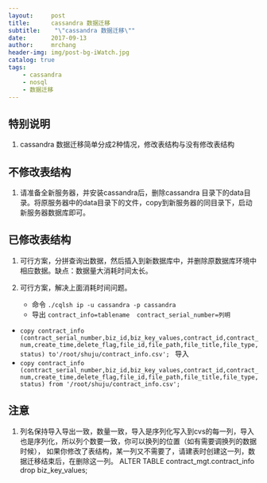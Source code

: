 ```yaml
---
layout:     post
title:      cassandra 数据迁移
subtitle:    "\"cassandra 数据迁移\""
date:       2017-09-13
author:     mrchang
header-img: img/post-bg-iWatch.jpg
catalog: true
tags:
    - cassandra
    - nosql
    - 数据迁移
---
```


## 特别说明
1. cassandra 数据迁移简单分成2种情况，修改表结构与没有修改表结构

## 不修改表结构
1. 请准备全新服务器，并安装cassandra后，删除cassandra 目录下的data目录。将原服务器中的data目录下的文件，copy到新服务器的同目录下，启动新服务器数据库即可。

## 已修改表结构

1. 可行方案，分拼查询出数据，然后插入到新数据库中，并删除原数据库环境中相应数据。缺点：数据量大消耗时间太长。

2. 可行方案，解决上面消耗时间问题。
    *  命令 `./cqlsh ip -u cassandra -p cassandra `
    *  导出  `contract_info=tablename  contract_serial_number=列明`
    
 *  `copy contract_info (contract_serial_number,biz_id,biz_key_values,contract_id,contract_num,create_time,delete_flag,file_id,file_path,file_title,file_type,status) to'/root/shuju/contract_info.csv';
          ` 导入
 *   `copy contract_info (contract_serial_number,biz_id,biz_key_values,contract_id,contract_num,create_time,delete_flag,file_id,file_path,file_title,file_type,status) from '/root/shuju/contract_info.csv';`
 
## 注意
1. 列名保持导入导出一致，数量一致，导入是序列化写入到cvs的每一列，导入也是序列化，所以列个数要一致，你可以换列的位置（如有需要调换列的数据时候），
            如果你修改了表结构，某一列又不需要了，请建表时创建这一列，数据迁移结束后，在删除这一列。
            ALTER TABLE contract_mgt.contract_info
            drop biz_key_values;
